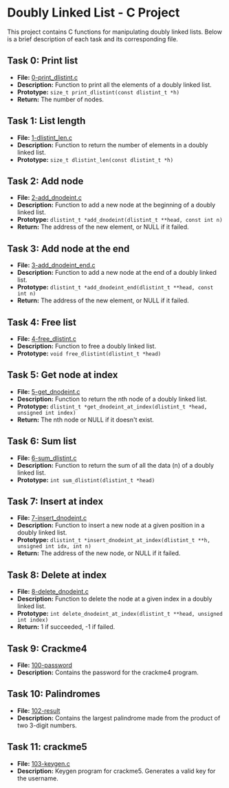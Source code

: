 # Doubly Linked List - C Project

This project contains C functions for manipulating doubly linked lists. Below is a brief description of each task and its corresponding file.

## Task 0: Print list
- **File:** [0-print_dlistint.c](./0-print_dlistint.c)
- **Description:** Function to print all the elements of a doubly linked list.
- **Prototype:** `size_t print_dlistint(const dlistint_t *h)`
- **Return:** The number of nodes.

## Task 1: List length
- **File:** [1-dlistint_len.c](./1-dlistint_len.c)
- **Description:** Function to return the number of elements in a doubly linked list.
- **Prototype:** `size_t dlistint_len(const dlistint_t *h)`

## Task 2: Add node
- **File:** [2-add_dnodeint.c](./2-add_dnodeint.c)
- **Description:** Function to add a new node at the beginning of a doubly linked list.
- **Prototype:** `dlistint_t *add_dnodeint(dlistint_t **head, const int n)`
- **Return:** The address of the new element, or NULL if it failed.

## Task 3: Add node at the end
- **File:** [3-add_dnodeint_end.c](./3-add_dnodeint_end.c)
- **Description:** Function to add a new node at the end of a doubly linked list.
- **Prototype:** `dlistint_t *add_dnodeint_end(dlistint_t **head, const int n)`
- **Return:** The address of the new element, or NULL if it failed.

## Task 4: Free list
- **File:** [4-free_dlistint.c](./4-free_dlistint.c)
- **Description:** Function to free a doubly linked list.
- **Prototype:** `void free_dlistint(dlistint_t *head)`

## Task 5: Get node at index
- **File:** [5-get_dnodeint.c](./5-get_dnodeint.c)
- **Description:** Function to return the nth node of a doubly linked list.
- **Prototype:** `dlistint_t *get_dnodeint_at_index(dlistint_t *head, unsigned int index)`
- **Return:** The nth node or NULL if it doesn't exist.

## Task 6: Sum list
- **File:** [6-sum_dlistint.c](./6-sum_dlistint.c)
- **Description:** Function to return the sum of all the data (n) of a doubly linked list.
- **Prototype:** `int sum_dlistint(dlistint_t *head)`

## Task 7: Insert at index
- **File:** [7-insert_dnodeint.c](./7-insert_dnodeint.c)
- **Description:** Function to insert a new node at a given position in a doubly linked list.
- **Prototype:** `dlistint_t *insert_dnodeint_at_index(dlistint_t **h, unsigned int idx, int n)`
- **Return:** The address of the new node, or NULL if it failed.

## Task 8: Delete at index
- **File:** [8-delete_dnodeint.c](./8-delete_dnodeint.c)
- **Description:** Function to delete the node at a given index in a doubly linked list.
- **Prototype:** `int delete_dnodeint_at_index(dlistint_t **head, unsigned int index)`
- **Return:** 1 if succeeded, -1 if failed.

## Task 9: Crackme4
- **File:** [100-password](./100-password)
- **Description:** Contains the password for the crackme4 program.

## Task 10: Palindromes
- **File:** [102-result](./102-result)
- **Description:** Contains the largest palindrome made from the product of two 3-digit numbers.

## Task 11: crackme5
- **File:** [103-keygen.c](./103-keygen.c)
- **Description:** Keygen program for crackme5. Generates a valid key for the username.
